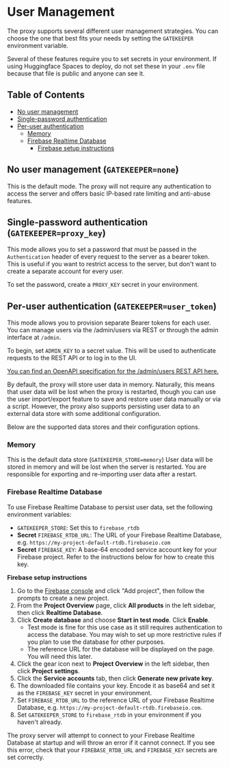 # User Management

The proxy supports several different user management strategies.  You can choose the one that best fits your needs by setting the `GATEKEEPER` environment variable.

Several of these features require you to set secrets in your environment.  If using Huggingface Spaces to deploy, do not set these in your `.env` file because that file is public and anyone can see it.

## Table of Contents
- [No user management](#no-user-management-gatekeepernone)
- [Single-password authentication](#single-password-authentication-gatekeeperproxy_key)
- [Per-user authentication](#per-user-authentication-gatekeeperuser_token)
  - [Memory](#memory)
  - [Firebase Realtime Database](#firebase-realtime-database)
    - [Firebase setup instructions](#firebase-setup-instructions)

## No user management (`GATEKEEPER=none`)

This is the default mode. The proxy will not require any authentication to access the server and offers basic IP-based rate limiting and anti-abuse features.

## Single-password authentication (`GATEKEEPER=proxy_key`)

This mode allows you to set a password that must be passed in the `Authentication` header of every request to the server as a bearer token.  This is useful if you want to restrict access to the server, but don't want to create a separate account for every user.

To set the password, create a `PROXY_KEY` secret in your environment.

## Per-user authentication (`GATEKEEPER=user_token`)

This mode allows you to provision separate Bearer tokens for each user. You can manage users via the /admin/users via REST or through the admin interface at `/admin`.

To begin, set `ADMIN_KEY` to a secret value.  This will be used to authenticate requests to the REST API or to log in to the UI.

[You can find an OpenAPI specification for the /admin/users REST API here.](openapi-admin-users.yaml)
 
By default, the proxy will store user data in memory. Naturally, this means that user data will be lost when the proxy is restarted, though you can use the user import/export feature to save and restore user data manually or via a script. However, the proxy also supports persisting user data to an external data store with some additional configuration.

Below are the supported data stores and their configuration options.

### Memory

This is the default data store (`GATEKEEPER_STORE=memory`)  User data will be stored in memory and will be lost when the server is restarted. You are responsible for exporting and re-importing user data after a restart.

### Firebase Realtime Database

To use Firebase Realtime Database to persist user data, set the following environment variables:
- `GATEKEEPER_STORE`: Set this to `firebase_rtdb`
- **Secret** `FIREBASE_RTDB_URL`: The URL of your Firebase Realtime Database, e.g. `https://my-project-default-rtdb.firebaseio.com`
- **Secret** `FIREBASE_KEY`: A base-64 encoded service account key for your Firebase project. Refer to the instructions below for how to create this key.

**Firebase setup instructions**

1. Go to the [Firebase console](https://console.firebase.google.com/) and click "Add project", then follow the prompts to create a new project.
2. From the **Project Overview** page, click **All products** in the left sidebar, then click **Realtime Database**.
3. Click **Create database** and choose **Start in test mode**.  Click **Enable**.
    - Test mode is fine for this use case as it still requires authentication to access the database. You may wish to set up more restrictive rules if you plan to use the database for other purposes.
    - The reference URL for the database will be displayed on the page. You will need this later.
4. Click the gear icon next to **Project Overview** in the left sidebar, then click **Project settings**.
5. Click the **Service accounts** tab, then click **Generate new private key**.
6. The downloaded file contains your key. Encode it as base64 and set it as the `FIREBASE_KEY` secret in your environment.
7. Set `FIREBASE_RTDB_URL` to the reference URL of your Firebase Realtime Database, e.g. `https://my-project-default-rtdb.firebaseio.com`.
8. Set `GATEKEEPER_STORE` to `firebase_rtdb` in your environment if you haven't already.

The proxy server will attempt to connect to your Firebase Realtime Database at startup and will throw an error if it cannot connect.  If you see this error, check that your `FIREBASE_RTDB_URL` and `FIREBASE_KEY` secrets are set correctly.
